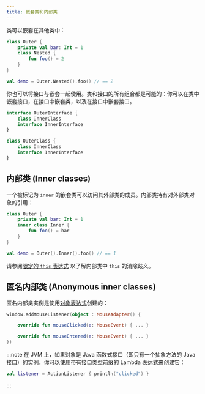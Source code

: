 ```yaml
---
title: 嵌套类和内部类
---
```

类可以嵌套在其他类中：

```kotlin
class Outer {
    private val bar: Int = 1
    class Nested {
        fun foo() = 2
    }
}

val demo = Outer.Nested().foo() // == 2
```

你也可以将接口与嵌套一起使用。类和接口的所有组合都是可能的：你可以在类中嵌套接口，在接口中嵌套类，以及在接口中嵌套接口。

```kotlin
interface OuterInterface {
    class InnerClass
    interface InnerInterface
}

class OuterClass {
    class InnerClass
    interface InnerInterface
}
```

## 内部类 (Inner classes)

一个被标记为 `inner` 的嵌套类可以访问其外部类的成员。内部类持有对外部类对象的引用：

```kotlin
class Outer {
    private val bar: Int = 1
    inner class Inner {
        fun foo() = bar
    }
}

val demo = Outer().Inner().foo() // == 1
```

请参阅[限定的 `this` 表达式](this-expressions) 以了解内部类中 `this` 的消除歧义。

## 匿名内部类 (Anonymous inner classes)

匿名内部类实例是使用[对象表达式](object-declarations#object-expressions)创建的：

```kotlin
window.addMouseListener(object : MouseAdapter() {

    override fun mouseClicked(e: MouseEvent) { ... }

    override fun mouseEntered(e: MouseEvent) { ... }
})
```

:::note
在 JVM 上，如果对象是 Java 函数式接口（即只有一个抽象方法的 Java 接口）的实例，你可以使用带有接口类型前缀的 Lambda 表达式来创建它：

```kotlin
val listener = ActionListener { println("clicked") }
```

:::